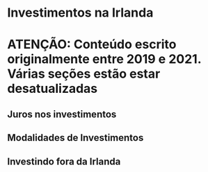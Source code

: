 # Investimentos na Irlanda

# **ATENÇÃO: Conteúdo escrito originalmente entre 2019 e 2021. Várias seções estão estar desatualizadas**

## Juros nos investimentos

## Modalidades de Investimentos

## Investindo fora da Irlanda
